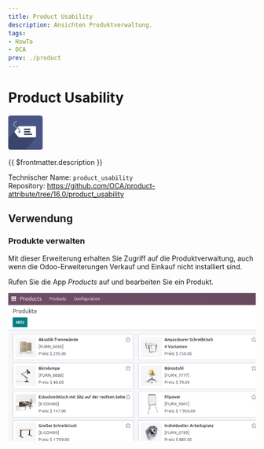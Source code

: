 ```yaml
---
title: Product Usability
description: Ansichten Produktverwaltung.
tags:
- HowTo
- OCA
prev: ./product
---
```

# Product Usability
![](attachments/icons_odoo_product_usability.png)

{{ $frontmatter.description }}

Technischer Name: `product_usability`\
Repository: <https://github.com/OCA/product-attribute/tree/16.0/product_usability>

## Verwendung

### Produkte verwalten

Mit dieser Erweiterung erhalten Sie Zugriff auf die Produktverwaltung, auch wenn die Odoo-Erweiterungen Verkauf und Einkauf nicht installiert sind.

Rufen Sie die App *Products* auf und bearbeiten Sie ein Produkt.

![](attachments/Product%20Usability.png)